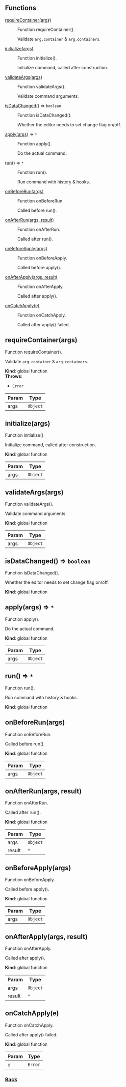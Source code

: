 ## Functions

<dl>
<dt><a href="#requireContainer">requireContainer(args)</a></dt>
<dd><p>Function requireContainer().</p>
<p>Validate <code>arg.container</code> &amp; <code>arg.containers</code>.</p>
</dd>
<dt><a href="#initialize">initialize(args)</a></dt>
<dd><p>Function initialize().</p>
<p>Initialize command, called after construction.</p>
</dd>
<dt><a href="#validateArgs">validateArgs(args)</a></dt>
<dd><p>Function validateArgs().</p>
<p>Validate command arguments.</p>
</dd>
<dt><a href="#isDataChanged">isDataChanged()</a> ⇒ <code>boolean</code></dt>
<dd><p>Function isDataChanged().</p>
<p>Whether the editor needs to set change flag on/off.</p>
</dd>
<dt><a href="#apply">apply(args)</a> ⇒ <code>*</code></dt>
<dd><p>Function apply().</p>
<p>Do the actual command.</p>
</dd>
<dt><a href="#run">run()</a> ⇒ <code>*</code></dt>
<dd><p>Function run().</p>
<p>Run command with history &amp; hooks.</p>
</dd>
<dt><a href="#onBeforeRun">onBeforeRun(args)</a></dt>
<dd><p>Function onBeforeRun.</p>
<p>Called before run().</p>
</dd>
<dt><a href="#onAfterRun">onAfterRun(args, result)</a></dt>
<dd><p>Function onAfterRun.</p>
<p>Called after run().</p>
</dd>
<dt><a href="#onBeforeApply">onBeforeApply(args)</a></dt>
<dd><p>Function onBeforeApply.</p>
<p>Called before apply().</p>
</dd>
<dt><a href="#onAfterApply">onAfterApply(args, result)</a></dt>
<dd><p>Function onAfterApply.</p>
<p>Called after apply().</p>
</dd>
<dt><a href="#onCatchApply">onCatchApply(e)</a></dt>
<dd><p>Function onCatchApply.</p>
<p>Called after apply() failed.</p>
</dd>
</dl>

<a name="requireContainer"></a>

## requireContainer(args)
Function requireContainer().

Validate `arg.container` & `arg.containers`.

**Kind**: global function  
**Throws**:

- <code>Error</code> 


| Param | Type |
| --- | --- |
| args | <code>Object</code> | 

<a name="initialize"></a>

## initialize(args)
Function initialize().

Initialize command, called after construction.

**Kind**: global function  

| Param | Type |
| --- | --- |
| args | <code>Object</code> | 

<a name="validateArgs"></a>

## validateArgs(args)
Function validateArgs().

Validate command arguments.

**Kind**: global function  

| Param | Type |
| --- | --- |
| args | <code>Object</code> | 

<a name="isDataChanged"></a>

## isDataChanged() ⇒ <code>boolean</code>
Function isDataChanged().

Whether the editor needs to set change flag on/off.

**Kind**: global function  
<a name="apply"></a>

## apply(args) ⇒ <code>\*</code>
Function apply().

Do the actual command.

**Kind**: global function  

| Param | Type |
| --- | --- |
| args | <code>Object</code> | 

<a name="run"></a>

## run() ⇒ <code>\*</code>
Function run().

Run command with history & hooks.

**Kind**: global function  
<a name="onBeforeRun"></a>

## onBeforeRun(args)
Function onBeforeRun.

Called before run().

**Kind**: global function  

| Param | Type |
| --- | --- |
| args | <code>Object</code> | 

<a name="onAfterRun"></a>

## onAfterRun(args, result)
Function onAfterRun.

Called after run().

**Kind**: global function  

| Param | Type |
| --- | --- |
| args | <code>Object</code> | 
| result | <code>\*</code> | 

<a name="onBeforeApply"></a>

## onBeforeApply(args)
Function onBeforeApply.

Called before apply().

**Kind**: global function  

| Param | Type |
| --- | --- |
| args | <code>Object</code> | 

<a name="onAfterApply"></a>

## onAfterApply(args, result)
Function onAfterApply.

Called after apply().

**Kind**: global function  

| Param | Type |
| --- | --- |
| args | <code>Object</code> | 
| result | <code>\*</code> | 

<a name="onCatchApply"></a>

## onCatchApply(e)
Function onCatchApply.

Called after apply() failed.

**Kind**: global function  

| Param | Type |
| --- | --- |
| e | <code>Error</code> | 

### [Back](api---ecommands.md) 
